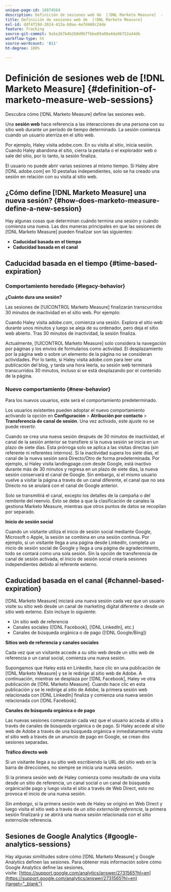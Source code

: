 ```yaml
---
unique-page-id: 18874564
description: Definición de sesiones web de  [!DNL Marketo Measure]  - [!DNL Marketo Measure]
title: Definición de sesiones web de  [!DNL Marketo Measure]
exl-id: ddf4f19d-2024-413a-b0ae-4efd468c24de
feature: Tracking
source-git-commit: 9a5e267b4b268d067fbbe89a00a4da96752a44db
workflow-type: ht
source-wordcount: '811'
ht-degree: 100%

---
```


# Definición de sesiones web de [!DNL Marketo Measure] {#definition-of-marketo-measure-web-sessions}

Descubra cómo [!DNL Marketo Measure] define las sesiones web.

Una **sesión web** hace referencia a las interacciones de una persona con su sitio web durante un período de tiempo determinado. La sesión comienza cuando un usuario aterriza en el sitio web.

Por ejemplo, Haley visita adobe.com. En su visita al sitio, inicia sesión. Cuando Haley abandona el sitio, cierra la pestaña o el explorador web o sale del sitio, por lo tanto, la sesión finaliza.

El usuario no puede abrir varias sesiones al mismo tiempo. Si Haley abre [!DNL adobe.com] en 10 pestañas independientes, solo se ha creado una sesión en relación con su visita al sitio web.

## ¿Cómo define [!DNL Marketo Measure] una nueva sesión? {#how-does-marketo-measure-define-a-new-session}

Hay algunas cosas que determinan cuándo termina una sesión y cuándo comienza una nueva. Las dos maneras principales en que las sesiones de [!DNL Marketo Measure] pueden finalizar son las siguientes:

* **Caducidad basada en el tiempo**
* **Caducidad basada en el canal**

## Caducidad basada en el tiempo {#time-based-expiration}

### Comportamiento heredado {#legacy-behavior}

**¿Cuánto dura una sesión?**

Las sesiones de [!UICONTROL Marketo Measure] finalizarán transcurridos 30 minutos de inactividad en el sitio web. Por ejemplo:

Cuando Haley visita adobe.com, comienza una sesión. Explora el sitio web durante unos minutos y luego se aleja de su ordenador, pero deja el sitio web abierto. Tras 30 minutos de inactividad, la sesión finaliza.

Actualmente, [!UICONTROL Marketo Measure] solo considera la navegación por páginas y los envíos de formularios como actividad. El desplazamiento por la página web o sobre un elemento de la página no se consideran actividades. Por lo tanto, si Haley visita adobe.com para leer una publicación del blog, y tarda una hora leerla, su sesión web terminará transcurridos 30 minutos, incluso si se está desplazando por el contenido de la página.

### Nuevo comportamiento {#new-behavior}

Para los nuevos usuarios, este será el comportamiento predeterminado.

Los usuarios existentes pueden adoptar el nuevo comportamiento activando la opción en **Configuración** > **Atribución por contacto** > **Transferencia de canal de sesión**. Una vez activado, este ajuste no se puede revertir.

Cuando se crea una nueva sesión después de 30 minutos de inactividad, el canal de la sesión anterior se transfiere si la nueva sesión se inicia en un plazo de siete días. Esta prórroga solo se aplica a las visitas directas (sin referente ni referentes internos). Si la inactividad supera los siete días, el canal de la nueva sesión será Directo/Otro de forma predeterminada. Por ejemplo, si Haley visita landingpage.com desde Google, está inactivo durante más de 30 minutos y regresa en un plazo de siete días, la nueva sesión conservará el canal de Google. Sin embargo, si el mismo usuario vuelve a visitar la página a través de un canal diferente, el canal que no sea Directo no se anulará con el canal de Google anterior.

Solo se transmitirá el canal, excepto los detalles de la campaña o del remitente del reenvío. Esto se debe a que la clasificación de canales la gestiona Marketo Measure, mientras que otros puntos de datos se recopilan por separado.

**Inicio de sesión social**

Cuando un visitante utiliza el inicio de sesión social mediante Google, Microsoft o Apple, la sesión se combina en una sesión continua. Por ejemplo, si un visitante llega a una página desde LinkedIn, completa un inicio de sesión social de Google y llega a una página de agradecimiento, todo se contará como una sola sesión. Sin la opción de transferencia de canal de sesión activada, el inicio de sesión social crearía sesiones independientes debido al referente externo.

## Caducidad basada en el canal {#channel-based-expiration}

[!DNL Marketo Measure] iniciará una nueva sesión cada vez que un usuario visite su sitio web desde un canal de marketing digital diferente o desde un sitio web externo. Esto incluye lo siguiente:

* Un sitio web de referencia
* Canales sociales ([!DNL Facebook], [!DNL LinkedIn], etc.)
* Canales de búsqueda orgánica o de pago ([!DNL Google/Bing])

**Sitios web de referencia y canales sociales**

Cada vez que un visitante accede a su sitio web desde un sitio web de referencia o un canal social, comienza una nueva sesión.

Supongamos que Haley está en LinkedIn, hace clic en una publicación de [!DNL Marketo Measure] y se le redirige al sitio web de Adobe. A continuación, mientras se desplaza por [!DNL Facebook], Haley ve otra publicación de [!DNL Marketo Measure]. Cuando hace clic en esta publicación y se le redirige al sitio de Adobe, la primera sesión web relacionada con [!DNL LinkedIn] finaliza y comienza una nueva sesión relacionada con [!DNL Facebook].

**Canales de búsqueda orgánica o de pago**

Las nuevas sesiones comenzarán cada vez que el usuario acceda al sitio a través de canales de búsqueda orgánica o de pago. Si Haley accede al sitio web de Adobe a través de una búsqueda orgánica e inmediatamente visita el sitio web a través de un anuncio de pago en Google, se crean dos sesiones separadas.

**Tráfico directo web**

Si un visitante llega a su sitio web escribiendo la URL del sitio web en la barra de direcciones, no siempre se inicia una nueva sesión.

Si la primera sesión web de Haley comienza como resultado de una visita desde un sitio de referencia, un canal social o un canal de búsqueda orgánica/de pago y luego visita el sitio a través de Web Direct, esto no provoca el inicio de una nueva sesión.

_Sin embargo_, si la primera sesión web de Haley se originó en Web Direct y luego visita el sitio web a través de _un sitio externo/de referencia_, la primera sesión finalizará y se abrirá una nueva sesión relacionada con el sitio externo/de referencia.

## Sesiones de Google Analytics {#google-analytics-sessions}

Hay algunas similitudes sobre cómo [!DNL Marketo Measure] y Google Analytics definen las sesiones. Para obtener más información sobre cómo Google Analytics define las sesiones, visite: [https://support.google.com/analytics/answer/2731565?hl=en](https://support.google.com/analytics/answer/2731565?hl=en){target="_blank"}
